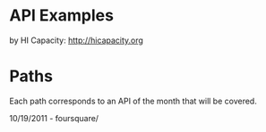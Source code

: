 API Examples
============

by HI Capacity: http://hicapacity.org


Paths
=====

Each path corresponds to an API of the month that will be covered.

10/19/2011 - foursquare/
